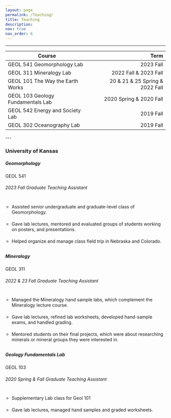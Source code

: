 ```yaml
---
layout: page
permalink: /Teaching/
title: Teaching
description:
nav: true
nav_order: 6
---
```

---

| Course                                      |        |        | Term                     |
|---------------------------------------------|--------|--------|--------------------------:|
| GEOL 541 Geomorphology Lab                  |        |        | 2023 Fall                |
| GEOL 311 Mineralogy Lab                     |        |        | 2022 Fall & 2023 Fall    |
| GEOL 101 The Way the Earth Works            |        |        | 20 & 21 & 25 Spring & 2022 Fall  |
| GEOL 103 Geology Fundamentals Lab           |        |        | 2020 Spring & 2020 Fall              |
| GEOL 542 Energy and Society Lab             |        |        | 2019 Fall                |
| GEOL 302 Oceanography Lab                   |        |        | 2019 Fall                |

<p>

</p>
---
<h3
  class="mt-4" style="background-color: var(--global-bg-color);">University of Kansas
</h3>

<!-- Geomorph -->
<div class="card mt-3" style="background-color: var(--global-bg-color);">
  <div class="p-3" style="background-color: var(--global-bg-color);">
    <div class="row">
      <div class="col-sm-10">
        <h5 class="font-weight-bold" style="color: var(--global-text-color);">Geomorphology</h5>
      </div>
      <div class="col-sm-2 text-left text-sm-right">
        <span class="badge font-weight-bold text-uppercase align-middle" style="background-color: var(--global-theme-color); color: var(--global-card-bg-color);">
          GEOL 541
        </span>
      </div>
    </div>
    <h6 class="font-italic mt-2 mt-sm-0" style="color: var(--global-text-color);">2023 Fall Graduate Teaching Assistant</h6>
    <ul class="card-text font-weight-light" style="list-style-type: circle; padding-left: 20px;">
      <li style="background-color: var(--global-bg-color); color: var(--global-text-color); border-bottom: 1px solid var(--global-divider-color); padding: 10px 0;">
        Assisted senior undergraduate and graduate-level class of Geomorphology.
      </li>
      <li style="background-color: var(--global-bg-color); color: var(--global-text-color); border-bottom: 1px solid var(--global-divider-color); padding: 10px 0;">
        Gave lab lectures, mentored and evaluated groups of students working on posters, and presentations.
      </li>
      <li style="background-color: var(--global-bg-color); color: var(--global-text-color); padding: 10px 0;">
        Helped organize and manage class field trip in Nebraska and Colorado.
      </li>
    </ul>
  </div>
</div>
<!-- Mineralogy -->
<div class="card mt-3" style="background-color: var(--global-bg-color);">
  <div class="p-3" style="background-color: var(--global-bg-color);">
    <div class="row">
      <div class="col-sm-10">
        <h5 class="font-weight-bold" style="color: var(--global-text-color);">Mineralogy</h5>
      </div>
      <div class="col-sm-2 text-left text-sm-right">
        <span class="badge font-weight-bold text-uppercase align-middle" style="background-color: var(--global-theme-color); color: var(--global-card-bg-color);">
          GEOL 311
        </span>
      </div>
    </div>
    <h6 class="font-italic mt-2 mt-sm-0" style="color: var(--global-text-color);">2022 & 23 Fall Graduate Teaching Assistant</h6>
    <ul class="card-text font-weight-light" style="list-style-type: circle; padding-left: 20px;">
      <li style="background-color: var(--global-bg-color); color: var(--global-text-color); border-bottom: 1px solid var(--global-divider-color); padding: 10px 0;">
        Managed the Mineralogy hand sample labs, which complement the Mineralogy lecture course.
      </li>
      <li style="background-color: var(--global-bg-color); color: var(--global-text-color); border-bottom: 1px solid var(--global-divider-color); padding: 10px 0;">
        Gave lab lectures, refined lab worksheets, developed hand-sample exams, and handled grading.
      </li>
      <li style="background-color: var(--global-bg-color); color: var(--global-text-color); border-bottom: 1px solid var(--global-divider-color); padding: 10px 0;">
        Mentored students on their final projects, which were about researching minerals or mineral groups they were interested in.
      </li>
    </ul>
  </div>
</div>
<!-- Geol 103 -->
<div class="card mt-3" style="background-color: var(--global-bg-color);">
  <div class="p-3" style="background-color: var(--global-bg-color);">
    <div class="row">
      <div class="col-sm-10">
        <h5 class="font-weight-bold" style="color: var(--global-text-color);">Geology Fundamentals Lab</h5>
      </div>
      <div class="col-sm-2 text-left text-sm-right">
        <span class="badge font-weight-bold text-uppercase align-middle" style="background-color: var(--global-theme-color); color: var(--global-card-bg-color);">
          GEOL 103
        </span>
      </div>
    </div>
    <h6 class="font-italic mt-2 mt-sm-0" style="color: var(--global-text-color);">2020 Spring & Fall Graduate Teaching Assistant</h6>
    <ul class="card-text font-weight-light" style="list-style-type: circle; padding-left: 20px;">
      <li style="background-color: var(--global-bg-color); color: var(--global-text-color); border-bottom: 1px solid var(--global-divider-color); padding: 10px 0;">
        Supplementary Lab class for Geol 101
      </li>
      <li style="background-color: var(--global-bg-color); color: var(--global-text-color); border-bottom: 1px solid var(--global-divider-color); padding: 10px 0;">
        Gave lab lectures, managed hand samples and graded worksheets.
      </li>
    </ul>
  </div>
</div>